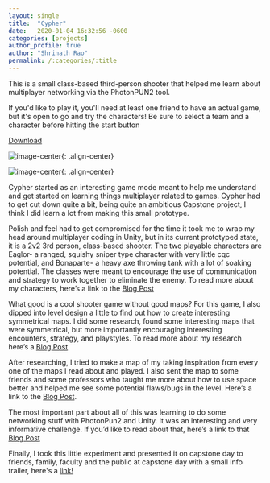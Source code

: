 ```yaml
---
layout: single
title:  "Cypher"
date:   2020-01-04 16:32:56 -0600
categories: [projects] 
author_profile: true
author: "Shrinath Rao"
permalink: /:categories/:title
---
```

This is a small class-based third-person shooter that helped me learn about multiplayer networking via the PhotonPUN2 tool.


If you'd like to play it, you'll need at least one friend to have an actual game, but it's open to go and try the characters! Be sure to select a team and a character before hitting the start button

<a href="https://drive.google.com/drive/folders/1zri0p-yehAbd7FwBx1jKvEryKQQnQ3iZ?usp=sharing">Download </a>


![image-center](../_img/Cypher/Bonaparte.gif){: .align-center}

![image-center](../_img/Cypher/Eaglor.gif){: .align-center}



Cypher started as an interesting game mode meant to help me understand and get started on learning things multiplayer related to games. Cypher had to get cut down quite a bit, being quite an ambitious Capstone project, I think I did learn a lot from making this small prototype. 

Polish and feel had to get compromised for the time it took me to wrap my head around multiplayer coding in Unity, but in its current prototyped state, it is a 2v2 3rd person, class-based shooter. The two playable characters are Eaglor- a ranged, squishy sniper type character with very little cqc potential, and Bonaparte- a heavy axe throwing tank with a lot of soaking potential. The classes were meant to encourage the use of communication and strategy to work together to eliminate the enemy. To read more about my characters, here’s a link to the <a href="https://shrinathrao97.github.io/blog/WIP-4#">Blog Post</a>

What good is a cool shooter game without good maps? For this game, I also dipped into level design a little to find out how to create interesting symmetrical maps. I did some research, found some interesting maps that were symmetrical, but more importantly encouraging interesting encounters, strategy, and playstyles. To read more about my research here’s a <a href="https://shrinathrao97.github.io/blog/WIP-2">Blog Post</a> 

After researching, I tried to make a map of my taking inspiration from every one of the maps I read about and played. I also sent the map to some friends and some professors who taught me more about how to use space better and helped me see some potential flaws/bugs in the level. Here’s a link to the <a href="https://shrinathrao97.github.io/blog/WIP-3">Blog Post</a>.

The most important part about all of this was learning to do some networking stuff with PhotonPun2 and Unity. It was an interesting and very informative challenge. If you’d like to read about that, here’s a link to that <a href="https://shrinathrao97.github.io/blog/WIP-5">Blog Post</a>

Finally, I took this little experiment and presented it on capstone day to friends, family, faculty and the public at capstone day with a small info trailer, here's a <a href="https://youtu.be/05E04-Kdfa0">link!</a>  


